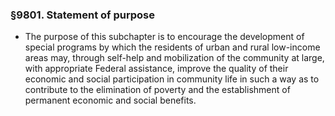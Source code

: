 ### §9801. Statement of purpose
* The purpose of this subchapter is to encourage the development of special programs by which the residents of urban and rural low-income areas may, through self-help and mobilization of the community at large, with appropriate Federal assistance, improve the quality of their economic and social participation in community life in such a way as to contribute to the elimination of poverty and the establishment of permanent economic and social benefits.